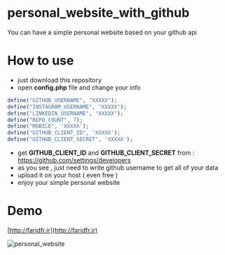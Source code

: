 # personal_website_with_github
You can have a simple personal website based on your github api

# How to use
- just download this repository
- open **config.php** file and change your info

```php
define("GITHUB_USERNAME", "XXXXX");
define("INSTAGRAM_USERNAME", "XXXXX");
define("LINKEDIN_USERNAME", "XXXXX");
define("REPO_COUNT", 7);
define("MOBILE", 'XXXXX');
define("GITHUB_CLIENT_ID", 'XXXXX');
define("GITHUB_CLIENT_SECRET", 'XXXXX');
```
- get **GITHUB_CLIENT_ID** and **GITHUB_CLIENT_SECRET** from : https://github.com/settings/developers
- as you see , just need to write github username to get all of your data
- upload it on your host ( even free )
- enjoy your simple personal website

# Demo
[http://faridfr.ir](http://faridfr.ir)

![personal_website](http://s9.picofile.com/file/8338496684/personal.png "personal website with github api")
